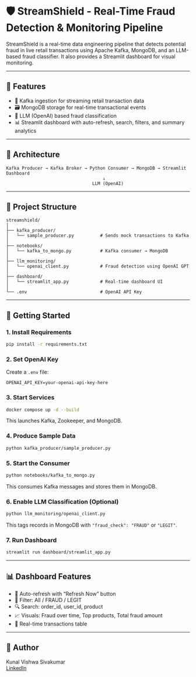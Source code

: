 # 🛡️ StreamShield - Real-Time Fraud Detection & Monitoring Pipeline

StreamShield is a real-time data engineering pipeline that detects potential fraud in live retail transactions using Apache Kafka, MongoDB, and an LLM-based fraud classifier. It also provides a Streamlit dashboard for visual monitoring.

---

## 📌 Features

- 📡 Kafka ingestion for streaming retail transaction data
- 🗃️ MongoDB storage for real-time transactional events
- 🧠 LLM (OpenAI) based fraud classification
- 📊 Streamlit dashboard with auto-refresh, search, filters, and summary analytics

---

## 🧱 Architecture

```
Kafka Producer → Kafka Broker → Python Consumer → MongoDB → Streamlit Dashboard
                                     ↓
                                 LLM (OpenAI)
```

---

## 📂 Project Structure

```
streamshield/
│
├── kafka_producer/
│   └── sample_producer.py          # Sends mock transactions to Kafka
│
├── notebooks/
│   └── kafka_to_mongo.py           # Kafka consumer → MongoDB
│
├── llm_monitoring/
│   └── openai_client.py            # Fraud detection using OpenAI GPT
│
├── dashboard/
│   └── streamlit_app.py            # Real-time dashboard UI
│
└── .env                            # OpenAI API Key
```

---

## 🚀 Getting Started

### 1. Install Requirements

```bash
pip install -r requirements.txt
```

### 2. Set OpenAI Key

Create a `.env` file:

```
OPENAI_API_KEY=your-openai-api-key-here
```

### 3. Start Services

```bash
docker compose up -d --build
```

This launches Kafka, Zookeeper, and MongoDB.

### 4. Produce Sample Data

```bash
python kafka_producer/sample_producer.py
```

### 5. Start the Consumer

```bash
python notebooks/kafka_to_mongo.py
```

This consumes Kafka messages and stores them in MongoDB.

### 6. Enable LLM Classification (Optional)

```bash
python llm_monitoring/openai_client.py
```

This tags records in MongoDB with `"fraud_check": "FRAUD"` or `"LEGIT"`.

### 7. Run Dashboard

```bash
streamlit run dashboard/streamlit_app.py
```

---

## 📊 Dashboard Features

- 🔁 Auto-refresh with “Refresh Now” button
- 🔎 Filter: All / FRAUD / LEGIT
- 🔍 Search: order_id, user_id, product
- 📈 Visuals: Fraud over time, Top products, Total fraud amount
- 🧾 Real-time transactions table

---

## 👤 Author

Kunal Vishwa Sivakumar  
[LinkedIn](https://www.linkedin.com/in/kunalvishwasivakumar/)

